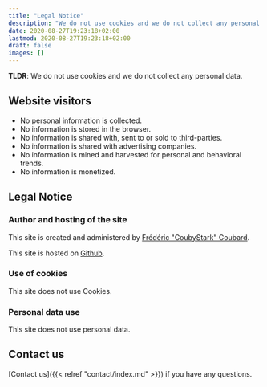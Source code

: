```yaml
---
title: "Legal Notice"
description: "We do not use cookies and we do not collect any personal data."
date: 2020-08-27T19:23:18+02:00
lastmod: 2020-08-27T19:23:18+02:00
draft: false
images: []
---
```


__TLDR__: We do not use cookies and we do not collect any personal data.

## Website visitors

- No personal information is collected.
- No information is stored in the browser.
- No information is shared with, sent to or sold to third-parties.
- No information is shared with advertising companies.
- No information is mined and harvested for personal and behavioral trends.
- No information is monetized.

<div class="pb-4">
  <h2 class="py-2">Legal Notice</h2>
  <h3 class="py-2">Author and hosting of the site</h3>
    <p>This site is created and administered by <a href="https://www.linkedin.com/in/couby"><i class="fab fa-linkedin"></i> Frédéric "CoubyStark" Coubard</a>.</p>
    <p>This site is hosted on <a href="https://docs.github.com/en/github/site-policy/github-terms-of-service">Github</a>.</p>
  <h3 class="py-2">Use of cookies</h3>
    <p>This site does not use Cookies.</p>
  <h3 class="py-2">Personal data use</h3>
    <p>This site does not use personal data.</p>
</div>

## Contact us

[Contact us]({{< relref "contact/index.md" >}}) if you have any questions.
